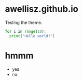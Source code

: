 # awellisz.github.io

Testing the theme.

```python
for i in range(10):
  print("Hello world!")
```

# hmmm

- yes
- no
